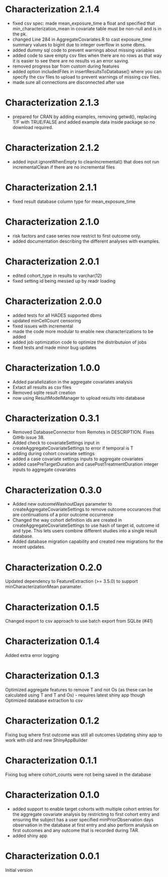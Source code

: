 Characterization 2.1.4
======================
- fixed csv spec: made mean_exposure_time a float and specified that min_characterization_mean in covariate table must be non-null and is in the pk.
- changed Line 284 in AggregateCovariates.R to cast exposure_time summary values to bigint due to integer overflow in some dbms.
- added dummy sql code to prevent warnings about missing variables
- added code to save empty csv files when there are no rows as that way it is easier to see there are no results vs an error saving.
- removed progress bar from custom during features
- added option includedFiles in insertResultsToDatabase() where you can specify the csv files to upload to prevent warnings of missing csv files.
- made sure all connections are disconnected after use

Characterization 2.1.3
======================
- prepared for CRAN by adding examples, removing getwd(), replacing T/F with TRUE/FALSE and added example data inside package so no download required.

Characterization 2.1.2
======================
- added input ignoreWhenEmpty to cleanIncremental() that does not run incrementalClean if there are no incremental files

Characterization 2.1.1
======================
- fixed result database column type for mean_exposure_time

Characterization 2.1.0
======================
- risk factors and case series now restrict to first outcome only.
- added documentation describing the different analyses with examples.

Characterization 2.0.1
======================
- edited cohort_type in results to varchar(12)
- fixed setting id being messed up by readr loading

Characterization 2.0.0
======================
- added tests for all HADES supported dbms
- updated minCellCount censoring 
- fixed issues with incremental
- made the code more modular to enable new characterizations to be added
- added job optimization code to optimize the distributuion of jobs
- fixed tests and made minor bug updates

Characterization 1.0.0
======================
- Added parallelization in the aggregate covariates analysis
- Extact all results as csv files 
- Removed sqlite result creation
- now using ResultModelManager to upload results into database

Characterization 0.3.1
======================
- Removed DatabaseConnector from Remotes in DESCRIPTION. Fixes GitHb issue 38.
- Added check to covariateSettings input in createAggregateCovariateSettings to error if temporal is T
- adding during cohort covariate settings
- added a case covariate settings inputs to aggregate covariates
- added casePreTargetDuration and casePostTreatmentDuration integer inputs to aggregate covariates

Characterization 0.3.0
======================
- Added new outcomeWashoutDays parameter to createAggregateCovariateSettings to remove outcome occurances that are continuations of a prior outcome occurrence
- Changed the way cohort definition ids are created in createAggregateCovariateSettings to use hash of target id, outcome id and type.  This lets users combine different studies into a single result database.
- Added database migration capability and created new migrations for the recent updates.



Characterization 0.2.0
======================
Updated dependency to FeatureExtraction (>= 3.5.0) to support minCharacterizationMean paramater.


Characterization 0.1.5
======================
Changed export to csv approach to use batch export from SQLite (#41)

Characterization 0.1.4
======================
Added extra error logging

Characterization 0.1.3
======================
Optimized aggregate features to remove T and not Os (as these can be calculated using T and T and Os) - requires latest shiny app though
Optimized database extraction to csv


Characterization 0.1.2
======================
Fixing bug where first outcome was still all outcomes 
Updating shiny app to work with old and new ShinyAppBuilder

Characterization 0.1.1
======================

Fixing bug where cohort_counts were not being saved in the database 

Characterization 0.1.0
======================

- added support to enable target cohorts with multiple cohort entries for the aggregate covariate analysis by restricting to first cohort entry and ensuring the subject has a user specified minPriorObservation days observation in the database at first entry and also perform analysis on first outcomes and any outcome that is recorded during TAR.
- added shiny app


Characterization 0.0.1
======================

Initial version
